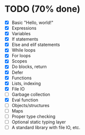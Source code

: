 # TODO (70% done)
- [X] Basic "Hello, world!"
- [X] Expressions
- [X] Variables
- [X] If statements
- [X] Else and elif statements
- [X] While loops
- [X] For loops
- [X] Scopes
- [X] Do blocks, return
- [X] Defer
- [X] Functions
- [X] Lists, indexing
- [X] File IO
- [ ] Garbage collection
- [X] Eval function
- [ ] Objects/structures
- [ ] Maps
- [ ] Proper type checking
- [ ] Optional static typing layer
- [ ] A standard library with file IO, etc.

